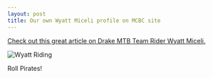 ```yaml
---
layout: post
title: Our own Wyatt Miceli profile on MCBC site
---
```


[Check out this great article on Drake MTB Team Rider Wyatt Miceli.][id]

[id]:http://www.marinbike.org/news/transportation/wyatt-miceli-i-like-to-ride-my-bicycle-2016/

![Wyatt Riding](http://www.marinbike.org/wp-content/uploads/2016/04/Wyatt_Miceli_oncourse-225x300.jpg)

Roll Pirates! 